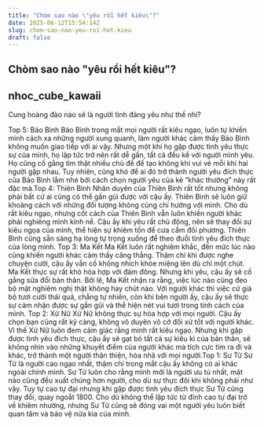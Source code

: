 ```yaml
---
title: "Chòm sao nào \"yêu rồi hết kiêu\"?"
date: 2025-06-12T15:54:14Z
slug: chom-sao-nao-yeu-roi-het-kieu
draft: false
---
```


## Chòm sao nào "yêu rồi hết kiêu"?

## nhoc_cube_kawaii

Cung hoàng đào nào sẽ là người tình đáng yêu như thế nhỉ?

 
Top 5: Bảo Bình
Bảo Bình trong mắt mọi người rất kiêu ngạo, luôn tự khiến mình cách xa những người xung quanh, làm người khác cảm thấy Bảo Bình không muốn giao tiếp với ai vậy. Nhưng một khi họ gặp được tình yêu thực sự của mình, họ lập tức trở nên rất dễ gần, tất cả đều kể với người mình yêu. Họ cũng cố gằng tìm thật nhiều chủ đề để tạo không khí vui vẻ mỗi khi hai người gặp nhau. Tuy nhiên, cũng khó để ai đó trở thành người yêu đích thực của Bảo Bình lắm nhé bởi cách chọn người yêu của kẻ “khác thường” này rất đặc mà.Top 4: Thiên Bình
Nhân duyên của Thiên Bình rất tốt nhưng không phải bất cứ ai cũng có thể gần gũi được với cậu ấy. Thiên Bình sẽ luôn giữ khoảng cách với những đối tượng không cùng chí hướng với mình. Cho dù rất kiêu ngạo, nhưng cốt cách của Thiên Bình vẫn luôn khiến người khác phải nghiêng mình kính nể. Cậu ấy khi yêu rất chủ động, nên sẽ thay đổi sự kiêu ngọa của mình, thể hiện sự khiêm tốn để cưa cẩm đối phương. Thiên Bình cũng sẵn sàng hạ lòng tự trọng xuống để theo đuổi tình yêu đích thực của lòng mình.
Top 3: Ma Kết
Ma Kết luôn rất nghiêm khắc, đến mức lúc nào cũng khiến người khác cảm thấy căng thẳng. Thậm chí khi được nghe chuyện cười, cậu ấy vẫn cố không nhích khóe miệng lên dù chỉ một chút. Ma Kết thực sự rất khó hòa hợp với đám đông. Nhưng khi yêu, cậu ấy sẽ cố gắng sửa đổi bản thân. Bởi lẽ, Ma Kết nhận ra rằng, việc lúc nào cũng đeo bộ mặt nghiêm nghị thật không hay chút nào. Với người khác thì việc cứ giả bộ tươi cười thái quá, chẳng tự nhiên, còn khi bên người ấy, cậu ấy sẽ thực sự cảm nhận được sự gần gũi và thể hiện nét vui tươi trong tính cách của mình.
Top 2: Xử Nữ
Xử Nữ không thực sự hòa hợp với mọi người. Cậu ấy chọn bạn cũng rất kỹ càng, không vô duyên vô cớ đối xử tốt với người khác. Vì thế Xử Nữ luôn đem cảm giác rằng mình rất kiêu ngạo. Nhưng khi gặp được tình yêu đích thực, cậu ấy sẽ gạt bỏ tất cả sự kiêu kì của bản thân, sẽ không nhìn vào những khuyết điểm của người khác mà tích cực tìm ra đi và khác, trở thành một người thân thiện, hòa nhã với mọi người.Top 1: Sư Tử
Sư Tử là người cao ngạo nhất, thậm chí trong mắt cậu ấy không có ai khác ngoài chính mình. Sư Tử luôn cho rằng mình mới là người ưu tú nhất, mặt nào cũng đều xuất chúng hơn người, cho dù sự thực đôi khi không phải như vậy. Tuy tự cao tự đại nhưng khi gặp được tình yêu đích thực Sư Tử cũng thay đổi, quay ngoắt 1800. Cho dù không thể lập tức từ đỉnh cao tự đại trở về khiêm nhường, nhưng Sư Tử cũng sẽ đóng vai một người yêu luôn biết quan tâm và bảo vệ nửa kia của mình.